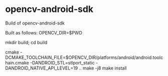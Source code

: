 opencv-android-sdk
==================

Build of opencv-android-sdk

Built as follows:
OPENCV_DIR=$PWD

mkdir build; cd build

cmake -DCMAKE_TOOLCHAIN_FILE=$OPENCV_DIR/platforms/android/android.toolchain.cmake -DANDROID_STL=stlport_static -DANDROID_NATIVE_API_LEVEL=19 ..
make -j8
make install
